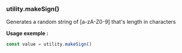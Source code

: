 ### utility.makeSign()

Generates a random string of [a-zA-Z0-9] that's length in characters 

**Usage exemple :**
```js
const value = utility.makeSign()
```